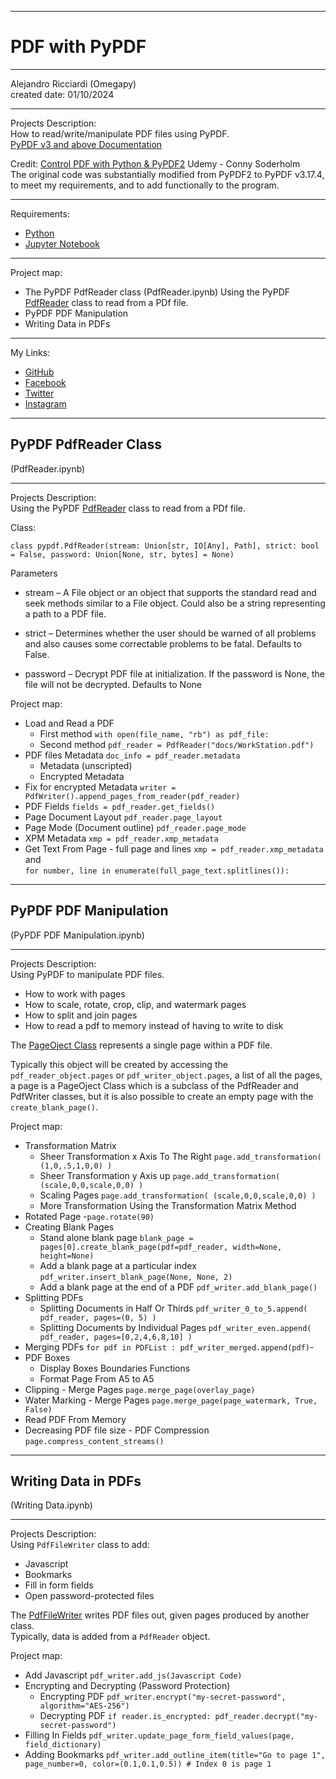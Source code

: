 ﻿-----------------------------------------------------------------------------------------------------------------------------
# PDF with PyPDF
-----------------------------------------------------------------------------------------------------------------------------

 Alejandro Ricciardi (Omegapy)  
 created date: 01/10/2024  

-----------------------------------------------------------------------------------------------------------------------------

Projects Description:  
How to read/write/manipulate PDF files using PyPDF.  
[PyPDF v3 and above Documentation](https://pypdf.readthedocs.io/en/stable/) 

Credit: 
[Control PDF with Python & PyPDF2](https://www.udemy.com/course/control-pdf-with-python-pypdf2) Udemy - Conny Soderholm  
The original code was substantially modified from PyPDF2 to PyPDF v3.17.4, to meet my requirements, and to add functionally to the program.

-----------------------------------------------------------------------------------------------------------------------------

Requirements:  
- [Python](https://www.python.org/)   
- [Jupyter Notebook](https://jupyter.org/) 

-----------------------------------------------------------------------------------------------------------------------------

Project map:
- The PyPDF PdfReader class (PdfReader.ipynb)
	Using the PyPDF [PdfReader](https://pypdf.readthedocs.io/en/stable/modules/PdfReader.html?highlight=PdfReader) class to read from a PDf file.
- PyPDF PDF Manipulation
- Writing Data in PDFs
  
-----------------------------------------------------------------------------------------------------------------------------

My Links:   
- [GitHub](https://github.com/Omegapy)   
- [Facebook](https://www.facebook.com/profile.php?id=100089638857137)  
- [Twitter](https://twitter.com/RicciardiAlex)   
- [Instagram](https://www.instagram.com/alexomegapy/)  

-----------------------------------------------------------------------------------------------------------------------------
## PyPDF PdfReader Class
(PdfReader.ipynb)

-----------------------------------------------------------------------------------------------------------------------------

Projects Description:   
Using the PyPDF [PdfReader](https://pypdf.readthedocs.io/en/stable/modules/PdfReader.html?highlight=PdfReader) class to read from a PDf file.  

Class:
```
class pypdf.PdfReader(stream: Union[str, IO[Any], Path], strict: bool = False, password: Union[None, str, bytes] = None)
```

Parameters
- stream – A File object or an object that supports the standard read and seek methods similar to a File object. Could also be a string representing a path to a PDF file.

- strict – Determines whether the user should be warned of all problems and also causes some correctable problems to be fatal. Defaults to False.

- password – Decrypt PDF file at initialization. If the password is None, the file will not be decrypted. Defaults to None

Project map:
- Load and Read a PDF 
    - First method ``` with open(file_name, "rb") as pdf_file: ```
    - Second method ```pdf_reader = PdfReader("docs/WorkStation.pdf")```
- PDF files Metadata ```doc_info = pdf_reader.metadata```
    - Metadata (unscripted) 
    - Encrypted Metadata
- Fix for encrypted Metadata ```writer = PdfWriter().append_pages_from_reader(pdf_reader)```
- PDF Fields ```fields = pdf_reader.get_fields()```
- Page Document Layout ```pdf_reader.page_layout```
- Page Mode (Document outline) ```pdf_reader.page_mode```
- XPM Metadata ```xmp = pdf_reader.xmp_metadata```
- Get Text From Page - full page and lines ```xmp = pdf_reader.xmp_metadata``` and  
  ```for number, line in enumerate(full_page_text.splitlines()): ```

-----------------------------------------------------------------------------------------------------------------------------
## PyPDF PDF Manipulation  
(PyPDF PDF Manipulation.ipynb)

-----------------------------------------------------------------------------------------------------------------------------

Projects Description:   
Using PyPDF to manipulate PDF files.
- How to work with pages
- How to scale, rotate, crop, clip, and watermark pages
- How to split and join pages
- How to read a pdf to memory instead of having to write to disk

The [PageOject Class](https://pypdf.readthedocs.io/en/stable/modules/PageObject.html?highlight=add_transformation#the-pageobject-class) represents a single page within a PDF file. 

Typically this object will be created by accessing the ```pdf_reader_object.pages``` or ```pdf_writer_object.pages```, a list of all the pages, a page is a PageOject Class which is a subclass of the PdfReader and PdfWriter classes, but it is also possible to create an empty page with the ```create_blank_page()```.

Project map:
- Transformation Matrix 
    - Sheer Transformation x Axis To The Right ```page.add_transformation( (1,0,.5,1,0,0) )```
    - Sheer Transformation y Axis up ```page.add_transformation( (scale,0,0,scale,0,0) )```
    - Scaling Pages ```page.add_transformation( (scale,0,0,scale,0,0) )```
    - More Transformation Using the Transformation Matrix Method
- Rotated Page -```page.rotate(90)```
- Creating Blank Pages
    - Stand alone blank page ```blank_page = pages[0].create_blank_page(pdf=pdf_reader, width=None, height=None)```
    - Add a blank page at a particular index ```pdf_writer.insert_blank_page(None, None, 2)```
    - Add a blank page at the end of a PDF ```pdf_writer.add_blank_page()```
- Splitting PDFs
    - Splitting Documents in Half Or Thirds ```pdf_writer_0_to_5.append( pdf_reader, pages=(0, 5) )```
    - Splitting Documents by Individual Pages ```pdf_writer_even.append( pdf_reader, pages=[0,2,4,6,8,10] )```
- Merging PDFs ```for pdf in PDFList : pdf_writer_merged.append(pdf)```-
- PDF Boxes
    - Display Boxes Boundaries Functions
    - Format Page From A5 to A5 
- Clipping - Merge Pages ```page.merge_page(overlay_page)```
- Water Marking - Merge Pages ```page.merge_page(page_watermark, True, False)```
- Read PDF From Memory
- Decreasing PDF file size - PDF Compression ```page.compress_content_streams()```

-----------------------------------------------------------------------------------------------------------------------------
## Writing Data in PDFs
(Writing Data.ipynb)

-----------------------------------------------------------------------------------------------------------------------------

Projects Description:  
Using ```PdfFileWriter``` class to add:
- Javascript
- Bookmarks
- Fill in form fields
- Open password-protected files

The [PdfFileWriter](https://pypdf.readthedocs.io/en/stable/modules/PdfWriter.html?highlight=PdfFileWriter%20class) writes PDF files out, given pages produced by another class.  
Typically, data is added from a ```PdfReader``` object.

Project map:
- Add Javascript ```pdf_writer.add_js(Javascript Code)```
- Encrypting and Decrypting (Password Protection)
    - Encrypting PDF ```pdf_writer.encrypt("my-secret-password", algorithm="AES-256")```
    - Decrypting PDF ```if reader.is_encrypted: pdf_reader.decrypt("my-secret-password")``` 
- Filling In Fields ```pdf_writer.update_page_form_field_values(page, field_dictionary)```
- Adding Bookmarks ```pdf_writer.add_outline_item(title="Go to page 1", page_number=0, color=(0.1,0.1,0.5)) # Index 0 is page 1```


